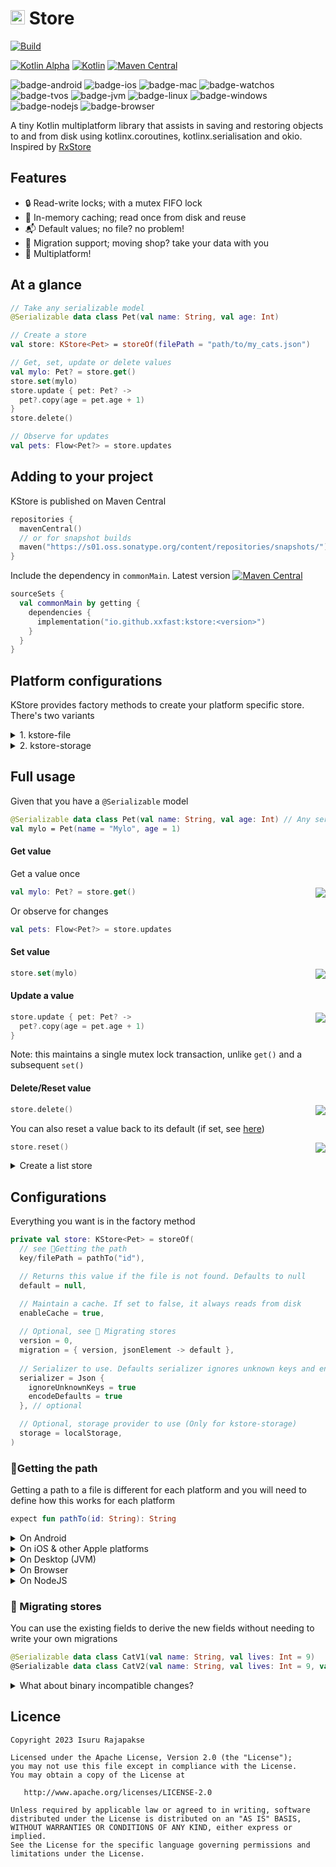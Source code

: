 # <img src="https://kotlinlang.org/assets/images/favicon.svg" height="23"/> Store
[![Build](https://github.com/xxfast/KStore/actions/workflows/build.yml/badge.svg)](https://github.com/xxfast/KStore/actions/workflows/build.yml)

[![Kotlin Alpha](https://kotl.in/badges/alpha.svg)](https://kotlinlang.org/docs/components-stability.html)
[![Kotlin](https://img.shields.io/badge/Kotlin-1.8.21-blue.svg?style=flat&logo=kotlin)](https://kotlinlang.org)
[![Maven Central](https://img.shields.io/maven-central/v/io.github.xxfast/kstore?color=blue)](https://search.maven.org/search?q=g:io.github.xxfast)

![badge-android](http://img.shields.io/badge/platform-android-6EDB8D.svg?style=flat)
![badge-ios](http://img.shields.io/badge/platform-ios-CDCDCD.svg?style=flat)
![badge-mac](http://img.shields.io/badge/platform-macos-111111.svg?style=flat)
![badge-watchos](http://img.shields.io/badge/platform-watchos-C0C0C0.svg?style=flat)
![badge-tvos](http://img.shields.io/badge/platform-tvos-808080.svg?style=flat)
![badge-jvm](http://img.shields.io/badge/platform-jvm-DB413D.svg?style=flat)
![badge-linux](http://img.shields.io/badge/platform-linux-2D3F6C.svg?style=flat)
![badge-windows](http://img.shields.io/badge/platform-windows-4D76CD.svg?style=flat)
![badge-nodejs](https://img.shields.io/badge/platform-jsNode-F8DB5D.svg?style=flat)
![badge-browser](https://img.shields.io/badge/platform-jsBrowser-F8DB5D.svg?style=flat)

A tiny Kotlin multiplatform library that assists in saving and restoring objects to and from disk using kotlinx.coroutines, kotlinx.serialisation and okio.
Inspired by [RxStore](https://github.com/Gridstone/RxStore)

## Features
  - 🔒 Read-write locks; with a mutex FIFO lock
  - 💾 In-memory caching; read once from disk and reuse
  - 📬 Default values; no file? no problem!
  - 🚚 Migration support; moving shop? take your data with you
  - 🚉 Multiplatform!

## At a glance

```kotlin
// Take any serializable model 
@Serializable data class Pet(val name: String, val age: Int) 

// Create a store
val store: KStore<Pet> = storeOf(filePath = "path/to/my_cats.json")

// Get, set, update or delete values 
val mylo: Pet? = store.get()
store.set(mylo)
store.update { pet: Pet? ->
  pet?.copy(age = pet.age + 1)
}
store.delete()

// Observe for updates
val pets: Flow<Pet?> = store.updates
```

## Adding to your project

KStore is published on Maven Central
```kotlin
repositories { 
  mavenCentral()
  // or for snapshot builds
  maven("https://s01.oss.sonatype.org/content/repositories/snapshots/")
}
```

Include the dependency in `commonMain`. Latest version [![Maven Central](https://img.shields.io/maven-central/v/io.github.xxfast/kstore?color=blue)](https://search.maven.org/search?q=g:io.github.xxfast)
```kotlin
sourceSets {
  val commonMain by getting { 
    dependencies { 
      implementation("io.github.xxfast:kstore:<version>") 
    } 
  }
}
```

## Platform configurations
KStore provides factory methods to create your platform specific store. There's two variants

<details>
  <summary>1. kstore-file</summary>

  ### kstore-file 
  This includes factory methods to create a store that read/writes to a file. 
  This is suitable for `android`, `ios`, `desktop` and `js { nodejs() }` targets where we have a file system

  Include the dependency in `androidMain`, `iosMain`, `desktopMain` or `jsMain` (only for `nodejs()`).
  ```kotlin
  sourceSets {
    // You may define this on commonMain if your js targets nodejs.
    val commonMain by getting {
      dependencies {
        implementation("io.github.xxfast:kstore-file:<version>")
      }
    }
  }
  ```

  Then create a store
  ```kotlin
  val store: KStore<Pet> = storeOf(filePath = "path/to/my_cats.json")
  ```
  For full configurations, see [here](#configurations)
</details>

<details>
  <summary>2. kstore-storage</summary>

  ### kstore-storage 

  This includes factory methods to create a store that read/writes to a key-value storage provider
  This is suitable for `js { browser() }` target where we have storage providers (e.g:- localStorage, sessionStorage)

  Include the dependency in `jsMain` (only for `browser()`).
  ```kotlin
  sourceSets {
    // only for js { browser() }
    val jsMain by getting { dependencies { implementation("io.github.xxfast:kstore-storage:<version>") } }
  }
  ```
  Then create a store
  ```kotlin
  val store: KStore<Pet> = storeOf(key = "my_cats")
  ```
</details>

## Full usage
Given that you have a `@Serializable` model
```kotlin
@Serializable data class Pet(val name: String, val age: Int) // Any serializable
val mylo = Pet(name = "Mylo", age = 1)
```

#### Get value

Get a value once

<img src="https://user-images.githubusercontent.com/13775137/188902401-121fd1a2-c506-4982-82dd-c8c4404c81a0.png" align="right"/>

```kotlin
val mylo: Pet? = store.get()
```

Or observe for changes
```kotlin
val pets: Flow<Pet?> = store.updates
```

#### Set value  

<img src="https://user-images.githubusercontent.com/13775137/188902401-121fd1a2-c506-4982-82dd-c8c4404c81a0.png" align="right"/>

```kotlin
store.set(mylo)
```

#### Update a value

<img src="https://user-images.githubusercontent.com/13775137/188902401-121fd1a2-c506-4982-82dd-c8c4404c81a0.png" align="right"/>

```kotlin
store.update { pet: Pet? ->
  pet?.copy(age = pet.age + 1)
}
```

Note: this maintains a single mutex lock transaction, unlike `get()` and a subsequent `set()`

#### Delete/Reset value

<img src="https://user-images.githubusercontent.com/13775137/188902401-121fd1a2-c506-4982-82dd-c8c4404c81a0.png" align="right"/>

```kotlin
store.delete()
```

You can also reset a value back to its default (if set, see [here](#configurations))

<img src="https://user-images.githubusercontent.com/13775137/188902401-121fd1a2-c506-4982-82dd-c8c4404c81a0.png" align="right"/>

```kotlin
store.reset()
```

<details>
  <summary>Create a list store</summary>

  ### Create a list store

  KStore provides you with some convenient extensions to manage stores that contain lists. 
  `listStoreOf` is the same as `storeOf`, but defaults to empty list instead of `null`
  ```kotlin
  val listStore: KStore<List<Pet>> = listStoreOf("path/to/file") 
  ```

  #### Get values

  <img src="https://user-images.githubusercontent.com/13775137/188902401-121fd1a2-c506-4982-82dd-c8c4404c81a0.png" align="right"/>

  ```kotlin
  val pets: List<Cat> = listStore.getOrEmpty()
  val pet: Cat = store.get(0)
  ```

  or observe values

  ```kotlin
  val pets: Flow<List<Cat>> = listStore.updatesOrEmpty
  ```

  #### Add or remove elements

  <img src="https://user-images.githubusercontent.com/13775137/188902401-121fd1a2-c506-4982-82dd-c8c4404c81a0.png" align="right"/>

  ```kotlin
  listStore.plus(cat)
  listStore.minus(cat)
  ```

  #### Map elements
  <img src="https://user-images.githubusercontent.com/13775137/188902401-121fd1a2-c506-4982-82dd-c8c4404c81a0.png" align="right"/>

  ```kotlin
  listStore.map { cat -> cat.copy(cat.age = cat.age + 1) }
  listStore.mapIndexed { index, cat -> cat.copy(cat.age = index) }
  ```

</details>

## Configurations
Everything you want is in the factory method

```kotlin
private val store: KStore<Pet> = storeOf(
  // see 🚏Getting the path
  key/filePath = pathTo("id"),

  // Returns this value if the file is not found. Defaults to null
  default = null,

  // Maintain a cache. If set to false, it always reads from disk
  enableCache = true,
  
  // Optional, see 🚚 Migrating stores
  version = 0, 
  migration = { version, jsonElement -> default },
  
  // Serializer to use. Defaults serializer ignores unknown keys and encodes the defaults
  serializer = Json {
    ignoreUnknownKeys = true
    encodeDefaults = true 
  }, // optional

  // Optional, storage provider to use (Only for kstore-storage)
  storage = localStorage, 
)
```

### 🚏Getting the path

Getting a path to a file is different for each platform and you will need to define how this works for each platform 
```kotlin
expect fun pathTo(id: String): String
```
<details>
  <summary>On Android</summary>

  Getting a path on android involves invoking from `filesDir` from `Context`. 
  ```kotlin
  actual fun pathTo(id: String): String = "${context.filesDir.path}/$id.json"
  ```
</details>

<details>
  <summary>On iOS & other Apple platforms</summary>

  To get a path on iOS, you can use `NSHomeDirectory`.
  ```kotlin
  actual fun pathTo(id: String): String = "${NSHomeDirectory()}/$id.json"
  ```
</details>

<details>
  <summary>On Desktop (JVM)</summary>

  This depends on where you want to save your files, but generally you should save your files in a user data directory.
  Recommending to use [harawata's appdirs](https://github.com/harawata/appdirs) to get the platform specific app dir
  ```kotlin
  actual fun pathTo(id: String): String {
    // implementation("net.harawata:appdirs:1.2.1")
    val appDir: String = AppDirsFactory.getInstance().getUserDataDir(PACKAGE_NAME, VERSION, ORGANISATION)
    return "$appDir/$id.json"
  }
  ```
</details>

<details>
  <summary>On Browser</summary>

  This is straight-forward on a browser, since we are storing on localStorage/sessionStorage, we just need a key name
  ```kotlin
  actual fun pathTo(name: String): String = name
  ```
</details>


<details>
  <summary>On NodeJS</summary>

  ```kotlin
  TODO()
  ```
</details>

### 🚚 Migrating stores
You can use the existing fields to derive the new fields without needing to write your own migrations

```kotlin
@Serializable data class CatV1(val name: String, val lives: Int = 9)
@Serializable data class CatV2(val name: String, val lives: Int = 9, val age: Int = 9 - lives)
```

<details>
  <summary>What about binary incompatible changes?</summary>

  #### Binary incompatible changes
  If the new models are [binary incompatible](https://github.com/Kotlin/binary-compatibility-validator#what-makes-an-incompatible-change-to-the-public-binary-api) you will need to specify how to migrate the models from version to version

  ```kotlin
  @Serializable data class CatV1(val name: String, val lives: Int = 9, val cuteness: Int) 
  @Serializable data class CatV2(val name: String, val lives: Int = 9, val age: Int = 9 - lives, val kawaiiness: Long)
  @Serializable data class CatV3(val name: String, val lives: Int = 9, val age: Int = 9 - lives, val isCute: Boolean)

  private val storeV3: KStore<CatV3> = storeOf(filePath = filePath, version = 3) { version, jsonElement ->
    when (version) {
      1 -> jsonElement?.jsonObject?.let {
        val name = it["name"]!!.jsonPrimitive.content
        val lives = it["lives"]!!.jsonPrimitive.int
        val age = it["age"]?.jsonPrimitive?.int ?: (9 - lives)
        val isCute = it["cuteness"]!!.jsonPrimitive.int.toLong() > 1
        CatV3(name, lives, age, isCute)
      }

      2 -> jsonElement?.jsonObject?.let {
        val name = it["name"]!!.jsonPrimitive.content
        val lives = it["lives"]!!.jsonPrimitive.int
        val age = it["age"]?.jsonPrimitive?.int ?: (9 - lives)
        val isCute = it["kawaiiness"]!!.jsonPrimitive.long > 1
        CatV3(name, lives, age, isCute)
      }

      else -> null
    }
  }
  ```
</details>

## Licence

    Copyright 2023 Isuru Rajapakse

    Licensed under the Apache License, Version 2.0 (the "License");
    you may not use this file except in compliance with the License.
    You may obtain a copy of the License at

       http://www.apache.org/licenses/LICENSE-2.0

    Unless required by applicable law or agreed to in writing, software
    distributed under the License is distributed on an "AS IS" BASIS,
    WITHOUT WARRANTIES OR CONDITIONS OF ANY KIND, either express or implied.
    See the License for the specific language governing permissions and
    limitations under the License.
